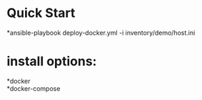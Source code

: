 Quick Start  
===
*ansible-playbook deploy-docker.yml -i inventory/demo/host.ini  
# install options:
*docker  
*docker-compose  
